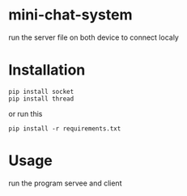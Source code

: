# mini-chat-system
run the server file on both device to connect localy

# Installation

```
pip install socket
pip install thread
```
or run this

```
pip install -r requirements.txt
```

# Usage
run the program servee and client

